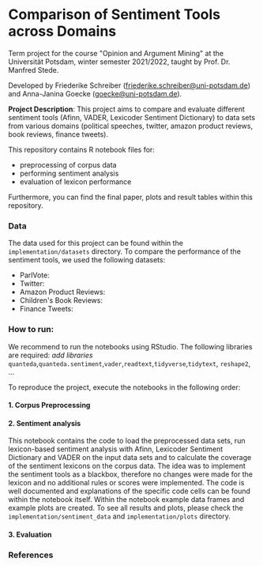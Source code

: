 
# Comparison of Sentiment Tools across Domains
Term project for the course "Opinion and Argument Mining" at the Universität Potsdam, winter semester 2021/2022, taught by Prof. Dr. Manfred Stede.  

Developed by Friederike Schreiber (friederike.schreiber@uni-potsdam.de) and Anna-Janina Goecke (goecke@uni-potsdam.de).

**Project Description**: This project aims to compare and evaluate different sentiment tools (Afinn, VADER, Lexicoder Sentiment Dictionary) to data sets from various domains (political speeches, twitter, amazon product reviews, book reviews, finance tweets).

This repository contains R notebook files for:
- preprocessing of corpus data
- performing sentiment analysis 
- evaluation of lexicon performance

Furthermore, you can find the final paper, plots and result tables within this repository.  

### Data
The data used for this project can be found within the `implementation/datasets` directory. To compare the performance of the sentiment tools, we used the following datasets:
- ParlVote: 
- Twitter:
- Amazon Product Reviews:
- Children's Book Reviews:
- Finance Tweets: 

### How to run:
We recommend to run the notebooks using RStudio. The following libraries are required: 
*add libraries* `quanteda`,`quanteda.sentiment`,`vader`,`readtext`,`tidyverse`,`tidytext`,
`reshape2`, ...  

To reproduce the project, execute the notebooks in the following order:
#### 1. Corpus Preprocessing


#### 2. Sentiment analysis
This notebook contains the code to load the preprocessed data sets, run lexicon-based sentiment analysis with Afinn, Lexicoder Sentiment Dictionary and VADER on the input data sets and to calculate the coverage of the sentiment lexicons on the corpus data. The idea was to implement the sentiment tools as a blackbox, therefore no changes were made for the lexicon and no additional rules or scores were implemented. 
The code is well documented and explanations of the specific code cells can be found within the notebook itself. Within the notebook example data frames and example plots are created. To see all results and plots, please check the `implementation/sentiment_data` and `implementation/plots` directory.

#### 3. Evaluation

### References

